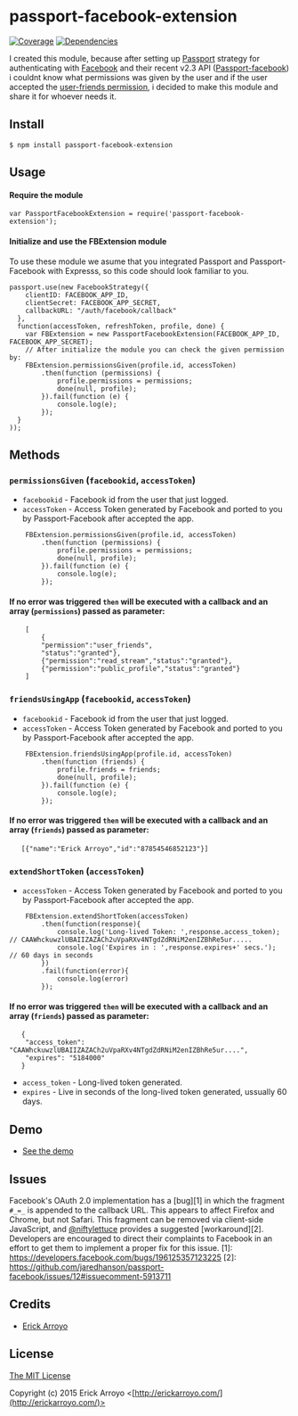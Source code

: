 # passport-facebook-extension

[![Coverage](https://coveralls.io/repos/coerick/passport-facebook-extension/badge.svg?branch=master)](https://coveralls.io/r/coerick/passport-facebook-extension)
[![Dependencies](https://david-dm.org/coerick/passport-facebook-extension.svg)](https://david-dm.org/coerick/passport-facebook-extension)


I created this module, because after setting up [Passport](http://passportjs.org/) strategy for authenticating with [Facebook](http://www.facebook.com/) and their
recent v2.3 API ([Passport-facebook](https://github.com/jaredhanson/passport-facebook)) i couldnt know what permissions was given by the user and if the user accepted
 the [user-friends permission](https://developers.facebook.com/docs/graph-api/reference/v2.3/user/friends), i decided to make this module and share it for whoever needs it.

## Install

    $ npm install passport-facebook-extension


## Usage

#### Require the module
    var PassportFacebookExtension = require('passport-facebook-extension');

#### Initialize and use the FBExtension module

To use these module we asume that you integrated Passport and Passport-Facebook with Expresss, so
this code should look familiar to you.

    passport.use(new FacebookStrategy({
        clientID: FACEBOOK_APP_ID,
        clientSecret: FACEBOOK_APP_SECRET,
        callbackURL: "/auth/facebook/callback"
      },
      function(accessToken, refreshToken, profile, done) {
        var FBExtension = new PassportFacebookExtension(FACEBOOK_APP_ID, FACEBOOK_APP_SECRET);
        // After initialize the module you can check the given permission by:
        FBExtension.permissionsGiven(profile.id, accessToken)
            .then(function (permissions) {
                profile.permissions = permissions;
                done(null, profile);
            }).fail(function (e) {
                console.log(e);
            });
      }
    ));

## Methods

### `permissionsGiven` (`facebookid`, `accessToken`)
* `facebookid` - Facebook id from the user that just logged.
* `accessToken` - Access Token generated by Facebook and ported to you by Passport-Facebook after accepted the app.
```
    FBExtension.permissionsGiven(profile.id, accessToken)
        .then(function (permissions) {
            profile.permissions = permissions;
            done(null, profile);
        }).fail(function (e) {
            console.log(e);
        });
```

#### If no error was triggered `then` will be executed with a callback and an array (`permissions`) passed as parameter:
```
    [
        {
        "permission":"user_friends",
        "status":"granted"},
        {"permission":"read_stream","status":"granted"},
        {"permission":"public_profile","status":"granted"}
    ]
```

### `friendsUsingApp` (`facebookid`, `accessToken`)
* `facebookid` - Facebook id from the user that just logged.
* `accessToken` - Access Token generated by Facebook and ported to you by Passport-Facebook after accepted the app.
```
    FBExtension.friendsUsingApp(profile.id, accessToken)
        .then(function (friends) {
            profile.friends = friends;
            done(null, profile);
        }).fail(function (e) {
            console.log(e);
        });
```

#### If no error was triggered `then` will be executed with a callback and an array (`friends`) passed as parameter:

```
   [{"name":"Erick Arroyo","id":"87854546852123"}]
```

### `extendShortToken` (`accessToken`)
* `accessToken` - Access Token generated by Facebook and ported to you by Passport-Facebook after accepted the app.
```
    FBExtension.extendShortToken(accessToken)
        .then(function(response){
            console.log('Long-lived Token: ',response.access_token); // CAAWhckuwzlUBAIIZAZACh2uVpaRXv4NTgdZdRNiM2enIZBhRe5ur.....
            console.log('Expires in : ',response.expires+' secs.');  // 60 days in seconds
        })
        .fail(function(error){
            console.log(error)
        });
```

#### If no error was triggered `then` will be executed with a callback and an array (`friends`) passed as parameter:

```
   {
    "access_token": "CAAWhckuwzlUBAIIZAZACh2uVpaRXv4NTgdZdRNiM2enIZBhRe5ur....",
    "expires": "5184000"
   }
```
* `access_token` - Long-lived token generated.
* `expires` - Live in seconds of the long-lived token generated, ussually 60 days.

## Demo

  - [See the demo](https://github.com/CoericK/FBExtensionDemo)

## Issues

Facebook's OAuth 2.0 implementation has a [bug][1] in which the fragment `#_=_`
is appended to the callback URL.  This appears to affect Firefox and Chrome, but
not Safari.  This fragment can be removed via client-side JavaScript, and [@niftylettuce](https://github.com/niftylettuce)
provides a suggested [workaround][2].  Developers are encouraged to direct their
complaints to Facebook in an effort to get them to implement a proper fix for
this issue.
[1]: https://developers.facebook.com/bugs/196125357123225
[2]: https://github.com/jaredhanson/passport-facebook/issues/12#issuecomment-5913711


## Credits

  - [Erick Arroyo](http://github.com/coerick)

## License

[The MIT License](http://opensource.org/licenses/MIT)

Copyright (c) 2015 Erick Arroyo <[http://erickarroyo.com/](http://erickarroyo.com/)>

